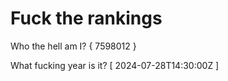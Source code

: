 # Fuck the rankings

Who the hell am I?
{ 7598012 }

What fucking year is it?
[ 2024-07-28T14:30:00Z ]

